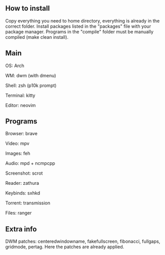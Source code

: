 ## How to install

Copy everything you need to home directory, everything is already in the correct folder. Install packages listed in the "packages" file with your package manager. Programs in the "compile" folder must be manually compiled (make clean install).





## Main

OS: Arch

WM: dwm (with dmenu)

Shell: zsh (p10k prompt)

Terminal: kitty

Editor: neovim





## Programs

Browser: brave

Video: mpv

Images: feh

Audio: mpd + ncmpcpp

Screenshot: scrot

Reader: zathura

Keybinds: sxhkd

Torrent: transmission

Files: ranger





## Extra info

DWM patches: centeredwindowname, fakefullscreen, fibonacci, fullgaps, gridmode, pertag. Here the patches are already applied.
